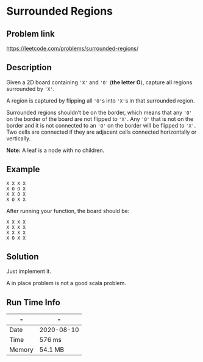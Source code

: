 # Surrounded Regions

## Problem link
https://leetcode.com/problems/surrounded-regions/

## Description

Given a 2D board containing `'X'` and `'O'` (**the letter O**), capture all regions surrounded by `'X'`.

A region is captured by flipping all `'O'`s into `'X'`s in that surrounded region.

Surrounded regions shouldn’t be on the border, which means that any `'O'` on the border of the board 
are not flipped to `'X'`. Any `'O'` that is not on the border and it is not connected to an `'O'` on 
the border will be flipped to `'X'`. Two cells are connected if they are adjacent cells connected horizontally or vertically.


**Note:** A leaf is a node with no children.

## Example

```
X X X X
X O O X
X X O X
X O X X
```

After running your function, the board should be:

```
X X X X
X X X X
X X X X
X O X X
```

## Solution
Just implement it.

A in place problem is not a good scala problem.

## Run Time Info

\- | \-
------------ | -------------
Date | 2020-08-10
Time |  576 ms
Memory | 54.1 MB

